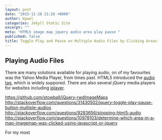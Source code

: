 ```yaml
---
layout: post
date: "2015-11-28 21:26 +0000"
author: Hywel
categories: Jekyll Static Site
excerpt: ""
meta: "HTML5 image map jquery audio area play pause "
published: false
title: Toggle Play and Pause on Multiple Audio Files by Clicking Areas on an Image Map
---
```


## Playing Audio Files 

There are many solutions available for playing audio, on of my favourites was the Yahoo Media Player, from times past. HTML5 introduced the [audio tag](https://en.wikipedia.org/wiki/HTML5_Audio), which is widely suppored.  There are also several jQuery media players for websites including [jplayer](http://jplayer.org/).  

https://github.com/stowball/jQuery-rwdImageMaps
http://stackoverflow.com/questions/31430502/jquery-toggle-play-pause-button-multiple-audios
http://stackoverflow.com/questions/9283656/stopping-html5-audio
http://stackoverflow.com/questions/10978103/determine-which-area-in-a-map-imagemap-was-clicked-using-javascript-or-jquery

For my most 
